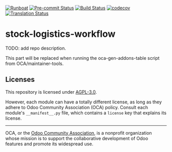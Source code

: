 
[![Runboat](https://img.shields.io/badge/runboat-Try%20me-875A7B.png)](https://runboat.odoo-community.org/builds?repo=OCA/stock-logistics-workflow&target_branch=17.0)
[![Pre-commit Status](https://github.com/OCA/stock-logistics-workflow/actions/workflows/pre-commit.yml/badge.svg?branch=17.0)](https://github.com/OCA/stock-logistics-workflow/actions/workflows/pre-commit.yml?query=branch%3A17.0)
[![Build Status](https://github.com/OCA/stock-logistics-workflow/actions/workflows/test.yml/badge.svg?branch=17.0)](https://github.com/OCA/stock-logistics-workflow/actions/workflows/test.yml?query=branch%3A17.0)
[![codecov](https://codecov.io/gh/OCA/stock-logistics-workflow/branch/17.0/graph/badge.svg)](https://codecov.io/gh/OCA/stock-logistics-workflow)
[![Translation Status](https://translation.odoo-community.org/widgets/stock-logistics-workflow-17-0/-/svg-badge.svg)](https://translation.odoo-community.org/engage/stock-logistics-workflow-17-0/?utm_source=widget)

<!-- /!\ do not modify above this line -->

# stock-logistics-workflow

TODO: add repo description.

<!-- /!\ do not modify below this line -->

<!-- prettier-ignore-start -->

[//]: # (addons)

This part will be replaced when running the oca-gen-addons-table script from OCA/maintainer-tools.

[//]: # (end addons)

<!-- prettier-ignore-end -->

## Licenses

This repository is licensed under [AGPL-3.0](LICENSE).

However, each module can have a totally different license, as long as they adhere to Odoo Community Association (OCA)
policy. Consult each module's `__manifest__.py` file, which contains a `license` key
that explains its license.

----
OCA, or the [Odoo Community Association](http://odoo-community.org/), is a nonprofit
organization whose mission is to support the collaborative development of Odoo features
and promote its widespread use.
